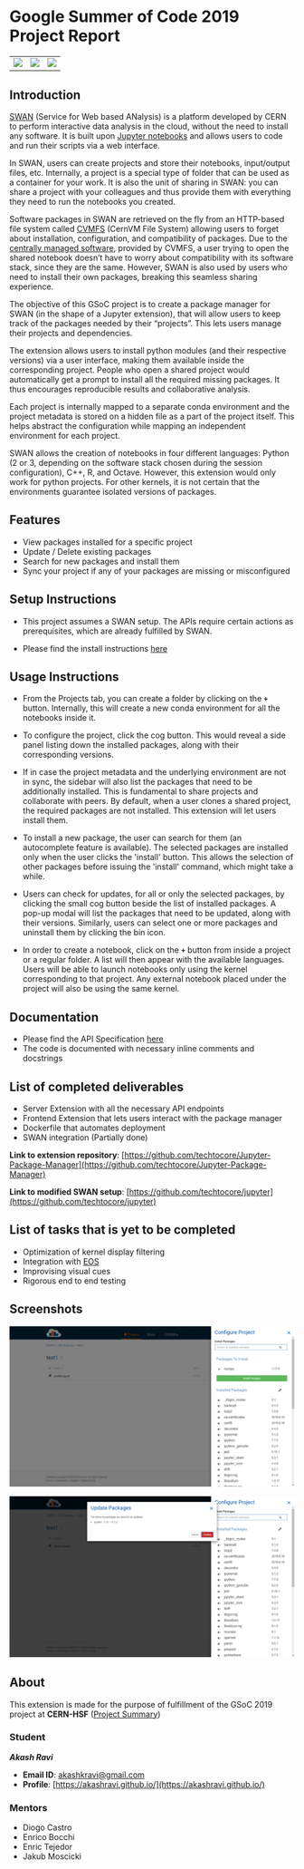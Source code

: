 # Google Summer of Code 2019 Project Report


<center>
<table>
<tr>
<td><a href="https://summerofcode.withgoogle.com/projects/4999527885438976"><img src="https://user-images.githubusercontent.com/6822941/29750351-e95e7b1c-8b5b-11e7-9f6b-b25b69f7353a.png"/></a></td>
<td><a href="http://hepsoftwarefoundation.org/"><img src="https://user-images.githubusercontent.com/6822941/29750350-e956b512-8b5b-11e7-9e34-4e3a5be9d37f.png"/></a></td>
<td><a href="https://swan.web.cern.ch/"><img src="https://avatars0.githubusercontent.com/u/38285709?s=200&v=4"/></a></td>
</tr>
</table>
</center>


## Introduction

[SWAN](https://swan.web.cern.ch/) (Service for Web based ANalysis) is a platform developed by CERN to perform interactive data analysis in the cloud, without the need to install any software. It is built upon [Jupyter notebooks](http://jupyter.org/) and allows users to code and run their scripts via a web interface.

In SWAN, users can create projects and store their notebooks, input/output files, etc. Internally, a project is a special type of folder that can be used as a container for your work. It is also the unit of sharing in SWAN: you can share a project with your colleagues and thus provide them with everything they need to run the notebooks you created.

Software packages in SWAN are retrieved on the fly from an HTTP-based file system called [CVMFS](https://cernvm.cern.ch/portal/filesystem) (CernVM File System) allowing users to forget about installation, configuration, and compatibility of packages. Due to the [centrally managed software](http://lcginfo.cern.ch/), provided by CVMFS, a user trying to open the shared notebook doesn’t have to worry about compatibility with its software stack, since they are the same. However, SWAN is also used by users who need to install their own packages, breaking this seamless sharing experience.

The objective of this GSoC project is to create a package manager for SWAN (in the shape of a Jupyter extension), that will allow users to keep track of the packages needed by their “projects”. This lets users manage their projects and dependencies.

The extension allows users to install python modules (and their respective versions) via a user interface, making them available inside the corresponding project. People who open a shared project would automatically get a prompt to install all the required missing packages. It thus encourages reproducible results and collaborative analysis.

Each project is internally mapped to a separate conda environment and the project metadata is stored on a hidden file as a part of the project itself. This helps abstract the configuration while mapping an independent environment for each project. 

SWAN allows the creation of notebooks in four different languages: Python (2 or 3, depending on the software stack chosen during the session configuration), C++, R, and Octave. However, this extension would only work for python projects. For other kernels, it is not certain that the environments guarantee isolated versions of packages.


## Features

- View packages installed for a specific project
- Update / Delete existing packages
- Search for new packages and install them
- Sync your project if any of your packages are missing or misconfigured


## Setup Instructions

- This project assumes a SWAN setup. The APIs require certain actions as prerequisites, which are already fulfilled by SWAN. 

- Please find the install instructions [here](https://github.com/techtocore/Jupyter-Package-Manager/blob/swan-integration/extension/install.md)


## Usage Instructions

- From the Projects tab, you can create a folder by clicking on the  **`+`** button. Internally, this will create a new conda environment for all the notebooks inside it.

- To configure the project, click the cog button. This would reveal a side panel listing down the installed packages, along with their corresponding versions. 

- If in case the project metadata and the underlying environment are not in sync, the sidebar will also list the packages that need to be additionally installed. This is fundamental to share projects and collaborate with peers. By default, when a user clones a shared project, the required packages are not installed. This extension will let users install them.

- To install a new package, the user can search for them (an autocomplete feature is available). The selected packages are installed only when the user clicks the 'install' button. This allows the selection of other packages before issuing the 'install' command, which might take a while.

- Users can check for updates, for all or only the selected packages, by clicking the small cog button beside the list of installed packages. A pop-up modal will list the packages that need to be updated, along with their versions. Similarly, users can select one or more packages and uninstall them by clicking the bin icon.

- In order to create a notebook, click on the **`+`** button from inside a project or a regular folder. A list will then appear with the available languages. Users will be able to launch notebooks only using the kernel corresponding to that project. Any external notebook placed under the project will also be using the same kernel.


## Documentation

- Please find the API Specification [here](https://github.com/techtocore/Jupyter-Package-Manager/blob/swan-integration/docs/API_docs.md)
- The code is documented with necessary inline comments and docstrings


## List of completed deliverables

- Server Extension with all the necessary API endpoints
- Frontend Extension that lets users interact with the package manager
- Dockerfile that automates deployment
- SWAN integration (Partially done)

**Link to extension repository**: [https://github.com/techtocore/Jupyter-Package-Manager](https://github.com/techtocore/Jupyter-Package-Manager)

**Link to modified SWAN setup**: [https://github.com/techtocore/jupyter](https://github.com/techtocore/jupyter)


## List of tasks that is yet to be completed

- Optimization of kernel display filtering
- Integration with [EOS](http://information-technology.web.cern.ch/services/eos-service)
- Improvising visual cues
- Rigorous end to end testing


## Screenshots

![Alt text](https://github.com/techtocore/Jupyter-Package-Manager/raw/swan-integration/docs/ui.png "Package Management UI")



![Alt text](https://github.com/techtocore/Jupyter-Package-Manager/raw/swan-integration/docs/modal.png "Package Management UI")


## About

This extension is made for the purpose of fulfillment of the GSoC 2019 project at **CERN-HSF** ([Project Summary](https://summerofcode.withgoogle.com/projects/4999527885438976))

### Student

***Akash Ravi***

- **Email ID**: [akashkravi@gmail.com](mailto:akashkravi@gmail.com)
- **Profile**: [https://akashravi.github.io/](https://akashravi.github.io/)

### Mentors

- Diogo Castro
- Enrico Bocchi
- Enric Tejedor
- Jakub Moscicki


<script>
//open external links in a new window
function external_new_window() {
    for(var c = document.getElementsByTagName("a"), a = 0;a < c.length;a++) {
        var b = c[a];
        if(b.getAttribute("href") && b.hostname !== location.hostname) {
            b.target = "_blank";
            b.rel = "noopener";
        }
    }
}
//open PDF links in a new window
function pdf_new_window ()
{
    if (!document.getElementsByTagName) return false;
    var links = document.getElementsByTagName("a");
    for (var eleLink=0; eleLink < links.length; eleLink ++) {
    if ((links[eleLink].href.indexOf('.pdf') !== -1)||(links[eleLink].href.indexOf('.doc') !== -1)||(links[eleLink].href.indexOf('.docx') !== -1)) {
        links[eleLink].onclick =
        function() {
            window.open(this.href);
            return false;
        }
    }
    }
} 
pdf_new_window();
external_new_window();
</script>
